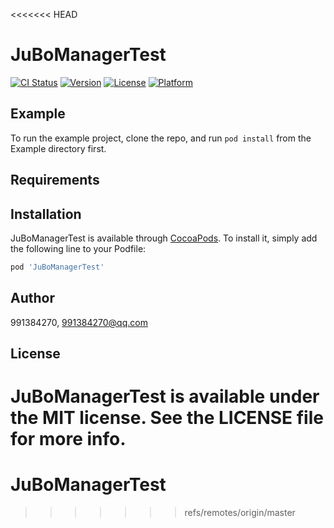 <<<<<<< HEAD
# JuBoManagerTest

[![CI Status](https://img.shields.io/travis/991384270/JuBoManagerTest.svg?style=flat)](https://travis-ci.org/991384270/JuBoManagerTest)
[![Version](https://img.shields.io/cocoapods/v/JuBoManagerTest.svg?style=flat)](https://cocoapods.org/pods/JuBoManagerTest)
[![License](https://img.shields.io/cocoapods/l/JuBoManagerTest.svg?style=flat)](https://cocoapods.org/pods/JuBoManagerTest)
[![Platform](https://img.shields.io/cocoapods/p/JuBoManagerTest.svg?style=flat)](https://cocoapods.org/pods/JuBoManagerTest)

## Example

To run the example project, clone the repo, and run `pod install` from the Example directory first.

## Requirements

## Installation

JuBoManagerTest is available through [CocoaPods](https://cocoapods.org). To install
it, simply add the following line to your Podfile:

```ruby
pod 'JuBoManagerTest'
```

## Author

991384270, 991384270@qq.com

## License

JuBoManagerTest is available under the MIT license. See the LICENSE file for more info.
=======
# JuBoManagerTest
>>>>>>> refs/remotes/origin/master
